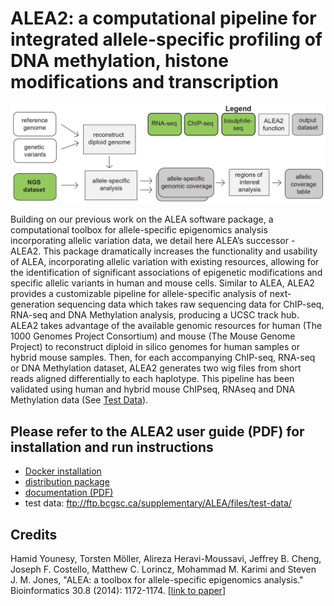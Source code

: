 # ALEA2: a computational pipeline for integrated allele-specific profiling of DNA methylation, histone modifications and transcription

![ALEA2 Pipeline](doc/ALEA2-diagram.png)


Building on our previous work on the ALEA software package, a computational toolbox for allele-specific epigenomics analysis incorporating allelic variation data, we detail here ALEA’s successor - ALEA2. This package dramatically increases the functionality and usability of ALEA, incorporating allelic variation with existing resources, allowing for the identification of significant associations of epigenetic modifications and specific allelic variants in human and mouse cells. Similar to ALEA, ALEA2 provides a customizable pipeline for allele-specific analysis of next-generation sequencing data which takes raw sequencing data for ChIP-seq, RNA-seq and DNA Methylation analysis, producing a UCSC track hub. ALEA2 takes advantage of the available genomic resources for human (The 1000 Genomes Project Consortium) and mouse (The Mouse Genome Project) to reconstruct diploid in silico genomes for human samples or hybrid mouse samples. Then, for each accompanying ChIP-seq, RNA-seq or DNA Methylation dataset, ALEA2 generates two wig files from short reads aligned differentially to each haplotype. This pipeline has been validated using human and hybrid mouse ChIPseq, RNAseq and DNA Methylation data (See [Test Data](#test-data)). 

## Please refer to the ALEA2 user guide (PDF) for installation and run instructions
  
* [Docker installation](https://github.com/hyounesy/ALEA/raw/master/docker/Dockerfile)  
* [distribution package](https://github.com/hyounesy/ALEA/raw/master/alea.2.0.tar.gz)
* [documentation (PDF)](https://github.com/hyounesy/ALEA/raw/master/doc/ALEA2-userguide.pdf)
* test data: ftp://ftp.bcgsc.ca/supplementary/ALEA/files/test-data/



## Credits
Hamid Younesy, Torsten Möller, Alireza Heravi-Moussavi, Jeffrey B. Cheng, Joseph F. Costello, Matthew C. Lorincz, Mohammad M. Karimi and Steven J. M. Jones, "ALEA: a toolbox for allele-specific epigenomics analysis." Bioinformatics 30.8 (2014): 1172-1174. [[link to paper](http://bioinformatics.oxfordjournals.org/content/30/8/1172.long)]
